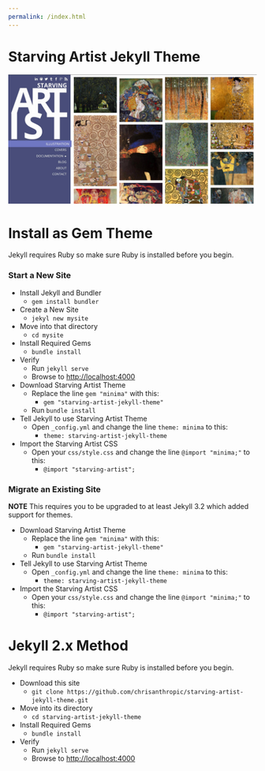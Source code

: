 ```yaml
---
permalink: /index.html
---
```

# Starving Artist Jekyll Theme
![Starving Artist Jekyll Theme screenshot](screenshot.png)

# Install as Gem Theme
Jekyll requires Ruby so make sure Ruby is installed before you begin.

### Start a New Site
- Install Jekyll and Bundler
  - `gem install bundler`
- Create a New Site
  - `jekyl new mysite`
- Move into that directory
  - `cd mysite`
- Install Required Gems
  - `bundle install`
- Verify
  - Run `jekyll serve`
  - Browse to [http://localhost:4000](http://localhost:4000)
- Download Starving Artist Theme
  - Replace the line `gem "minima"` with this:
    - `gem "starving-artist-jekyll-theme"`
  - Run `bundle install`
- Tell Jekyll to use Starving Artist Theme
  - Open `_config.yml` and change the line `theme: minima` to this:
    - `theme: starving-artist-jekyll-theme`
- Import the Starving Artist CSS
  - Open your `css/style.css` and change the line `@import "minima;"` to this:
    - `@import "starving-artist";`


### Migrate an Existing Site
**NOTE** This requires you to be upgraded to at least Jekyll 3.2 which added support for themes.

- Download Starving Artist Theme
  - Replace the line `gem "minima"` with this:
    - `gem "starving-artist-jekyll-theme"`
  - Run `bundle install`
- Tell Jekyll to use Starving Artist Theme
  - Open `_config.yml` and change the line `theme: minima` to this:
    - `theme: starving-artist-jekyll-theme`
- Import the Starving Artist CSS
  - Open your `css/style.css` and change the line `@import "minima;"` to this:
    - `@import "starving-artist";`

# Jekyll 2.x Method
Jekyll requires Ruby so make sure Ruby is installed before you begin.

- Download this site
  - `git clone https://github.com/chrisanthropic/starving-artist-jekyll-theme.git`
- Move into its directory
  - `cd starving-artist-jekyll-theme`
- Install Required Gems
  - `bundle install`
- Verify
  - Run `jekyll serve`
  - Browse to [http://localhost:4000](http://localhost:4000)
